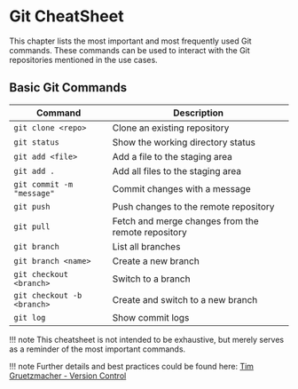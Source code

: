 # Git CheatSheet
This chapter lists the most important and most frequently used Git commands. These commands can be used to interact with the Git repositories mentioned in the use cases.


## Basic Git Commands

| Command | Description |
|--------|-------------|
| `git clone <repo>` | Clone an existing repository |
| `git status` | Show the working directory status |
| `git add <file>` | Add a file to the staging area |
| `git add .` | Add all files to the staging area |
| `git commit -m "message"` | Commit changes with a message |
| `git push` | Push changes to the remote repository |
| `git pull` | Fetch and merge changes from the remote repository |
| `git branch` | List all branches |
| `git branch <name>` | Create a new branch |
| `git checkout <branch>` | Switch to a branch |
| `git checkout -b <branch>` | Create and switch to a new branch |
| `git log` | Show commit logs |

!!! note
    This cheatsheet is not intended to be exhaustive, but merely serves as a reminder of the most important commands.

!!! note
    Further details and best practices could be found here: [Tim Gruetzmacher - Version Control](https://timgrt.github.io/Ansible-Best-Practices/development/git/)